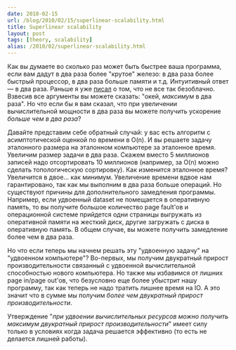 ```yaml
---
date: 2010-02-15
url: /blog/2010/02/15/superlinear-scalability.html
title: Superlinear scalability
layout: post
tags: [theory, scalability]
alias: /2010/02/superlinear-scalability.html
---
```

Как вы думаете во сколько раз может быть быстрее ваша программа, если вам дадут в два раза более "крутое" железо: в два раза более быстрый процессор, в два раза больше памяти и т.д. Интуитивный ответ — в два раза. Раньше я уже [писал][ref-moores-law] о том, что не все так безоблачно. Взвесив все аргументы вы можете сказать: "окей, _максимум_ в два раза". Но что если бы я вам сказал, что при увеличении вычислительной мощности в два раза вы можете получить ускорение _больше чем в два раза_?

Давайте представим себе обратный случай: у вас есть алгоритм с асимптотической оценкой по времени в O(n). И вы решаете задачу эталонного размера на эталонном компьютере за эталонное время. Увеличим размер задачи в два раза. Скажем вместо 5 миллионов записей надо отсортировать 10 миллионов (например, за O(n) можно сделать топологическую сортировку). Как изменится эталонное время? Увеличится в двое... как минимум. Увеличение времени вдвое нам гарантировано, так как мы выполним в два раза больше операций. Но существуют причины для дополнительного замедления программы. Например, если удвоенный dataset не помещается в оперативную память, то вы получите большое количество page fault'ов и операционной системе прийдется одни страницы выгружать из оперативной памяти на жесткий диск, другие загружать с диска в оперативную память. В общем случае, вы можете получить замедление более чем в два раза.

Но что если теперь мы начнем решать эту "удвоенную задачу" на "удвоенном компьютере"? Во-первых, мы получим двукратный прирост производительности связанный с удвоенной вычислительной способностью нового компьютера. Но также мы избавимся от лишних page in/page out'ов, что безусловно еще более убыстрит нашу программу, так как теперь не надо тратить лишнее время на IO. А это значит что в сумме мы получим _более чем двукратный прирост производительности_.

Утверждение "_при удвоении вычислительных ресурсов можно получить максимум двукратный прирост производительности_" имеет силу только в условиях когда задача решается эффективно (то есть не делается лишней работы).

[ref-moores-law]: /blog/2009/01/13/moores-law-a-la-finita.html
